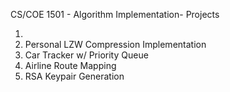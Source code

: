 CS/COE 1501 - Algorithm Implementation- Projects

1.
2. Personal LZW Compression Implementation
3. Car Tracker w/ Priority Queue
4. Airline Route Mapping
5. RSA Keypair Generation